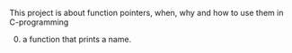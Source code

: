 This project is about function pointers, when, why and how to use them in C-programming
 
0. a function that prints a name.

